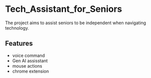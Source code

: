 # Tech_Assistant_for_Seniors
The project aims to assist seniors to be independent when navigating technology. 
## Features
- voice command
- Gen AI assisstant
- mouse actions
- chrome extension 

